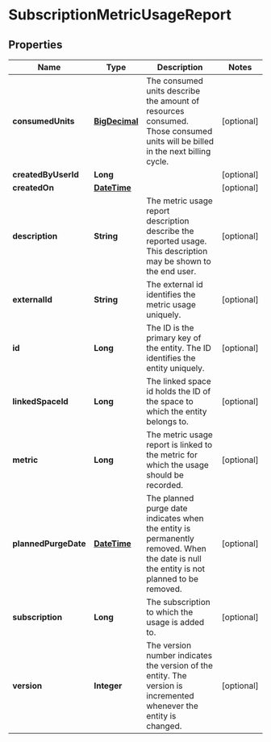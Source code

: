 
# SubscriptionMetricUsageReport

## Properties
Name | Type | Description | Notes
------------ | ------------- | ------------- | -------------
**consumedUnits** | [**BigDecimal**](BigDecimal.md) | The consumed units describe the amount of resources consumed. Those consumed units will be billed in the next billing cycle. |  [optional]
**createdByUserId** | **Long** |  |  [optional]
**createdOn** | [**DateTime**](DateTime.md) |  |  [optional]
**description** | **String** | The metric usage report description describe the reported usage. This description may be shown to the end user. |  [optional]
**externalId** | **String** | The external id identifies the metric usage uniquely. |  [optional]
**id** | **Long** | The ID is the primary key of the entity. The ID identifies the entity uniquely. |  [optional]
**linkedSpaceId** | **Long** | The linked space id holds the ID of the space to which the entity belongs to. |  [optional]
**metric** | **Long** | The metric usage report is linked to the metric for which the usage should be recorded. |  [optional]
**plannedPurgeDate** | [**DateTime**](DateTime.md) | The planned purge date indicates when the entity is permanently removed. When the date is null the entity is not planned to be removed. |  [optional]
**subscription** | **Long** | The subscription to which the usage is added to. |  [optional]
**version** | **Integer** | The version number indicates the version of the entity. The version is incremented whenever the entity is changed. |  [optional]



